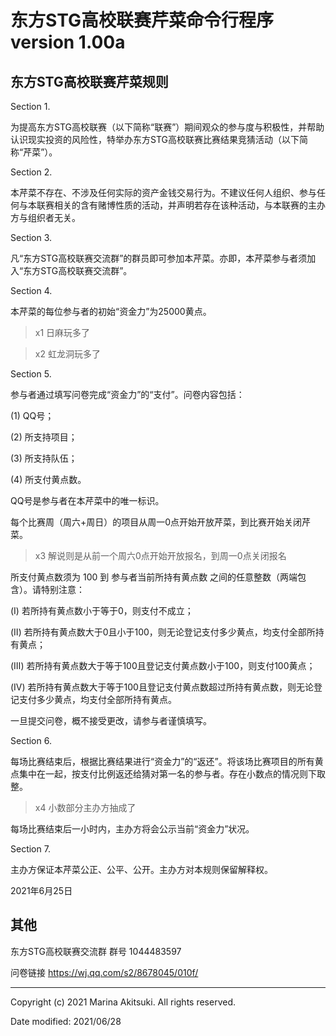 # 东方STG高校联赛芹菜命令行程序 version 1.00a

## 东方STG高校联赛芹菜规则

Section 1.

为提高东方STG高校联赛（以下简称“联赛”）期间观众的参与度与积极性，并帮助认识现实投资的风险性，特举办东方STG高校联赛比赛结果竞猜活动（以下简称“芹菜”）。

Section 2.

本芹菜不存在、不涉及任何实际的资产金钱交易行为。不建议任何人组织、参与任何与本联赛相关的含有赌博性质的活动，并声明若存在该种活动，与本联赛的主办方与组织者无关。

Section 3.

凡“东方STG高校联赛交流群”的群员即可参加本芹菜。亦即，本芹菜参与者须加入“东方STG高校联赛交流群”。

Section 4.

本芹菜的每位参与者的初始“资金力”为25000黄点。

> x1 日麻玩多了

> x2 虹龙洞玩多了

Section 5.

参与者通过填写问卷完成“资金力”的“支付”。问卷内容包括：

(1) QQ号；

(2) 所支持项目；

(3) 所支持队伍；

(4) 所支付黄点数。

QQ号是参与者在本芹菜中的唯一标识。

每个比赛周（周六+周日）的项目从周一0点开始开放芹菜，到比赛开始关闭芹菜。

> x3 解说则是从前一个周六0点开始开放报名，到周一0点关闭报名

所支付黄点数须为 100 到 参与者当前所持有黄点数 之间的任意整数（两端包含）。请特别注意：

(Ⅰ) 若所持有黄点数小于等于0，则支付不成立；

(Ⅱ) 若所持有黄点数大于0且小于100，则无论登记支付多少黄点，均支付全部所持有黄点；

(Ⅲ) 若所持有黄点数大于等于100且登记支付黄点数小于100，则支付100黄点；

(Ⅳ) 若所持有黄点数大于等于100且登记支付黄点数超过所持有黄点数，则无论登记支付多少黄点，均支付全部所持有黄点。

一旦提交问卷，概不接受更改，请参与者谨慎填写。

Section 6.

每场比赛结束后，根据比赛结果进行“资金力”的“返还”。将该场比赛项目的所有黄点集中在一起，按支付比例返还给猜对第一名的参与者。存在小数点的情况则下取整。

> x4 小数部分主办方抽成了

每场比赛结束后一小时内，主办方将会公示当前“资金力”状况。

Section 7.

主办方保证本芹菜公正、公平、公开。主办方对本规则保留解释权。

2021年6月25日

## 其他

东方STG高校联赛交流群 群号 1044483597

问卷链接 https://wj.qq.com/s2/8678045/010f/

-----

Copyright (c) 2021 Marina Akitsuki. All rights reserved.

Date modified: 2021/06/28

